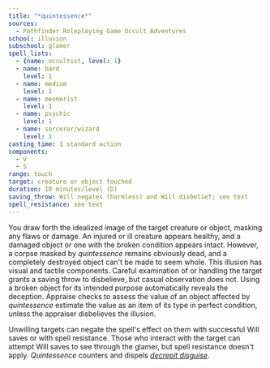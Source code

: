 ```yaml
---
title: "*quintessence*"
sources:
  - Pathfinder Roleplaying Game Occult Adventures
school: illusion
subschool: glamer
spell_lists:
  - {name: occultist, level: 1}
  - name: bard
    level: 1
  - name: medium
    level: 1
  - name: mesmerist
    level: 1
  - name: psychic
    level: 1
  - name: sorcerer/wizard
    level: 1
casting_time: 1 standard action
components:
  - V
  - S
range: touch
target: creature or object touched
duration: 10 minutes/level (D)
saving_throw: Will negates (harmless) and Will disbelief; see text
spell_resistance: see text
---
```


You draw forth the idealized image of the target creature or object, masking any flaws or damage. An injured or ill creature appears healthy, and a damaged object or one with the broken condition appears intact. However, a corpse masked by *quintessence* remains obviously dead, and a completely destroyed object can't be made to seem whole. This illusion has visual and tactile components. Careful examination of or handling the target grants a saving throw to disbelieve, but casual observation does not. Using a broken object for its intended purpose automatically reveals the deception. Appraise checks to assess the value of an object affected by *quintessence* estimate the value as an item of its type in perfect condition, unless the appraiser disbelieves the illusion.

Unwilling targets can negate the spell's effect on them with successful Will saves or with spell resistance. Those who interact with the target can attempt Will saves to see through the glamer, but spell resistance doesn't apply. *Quintessence* counters and dispels [*decrepit disguise*](/spells/decrepit-disguise/).

